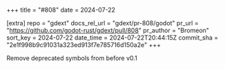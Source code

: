 +++
title = "#808"
date = 2024-07-22

[extra]
repo = "gdext"
docs_rel_url = "gdext/pr-808/godot"
pr_url = "https://github.com/godot-rust/gdext/pull/808"
pr_author = "Bromeon"
sort_key = 2024-07-22
date_time = 2024-07-22T20:44:15Z
commit_sha = "2e1f998b9c91031a323ed913f7e785716d150a2e"
+++

Remove deprecated symbols from before v0.1
